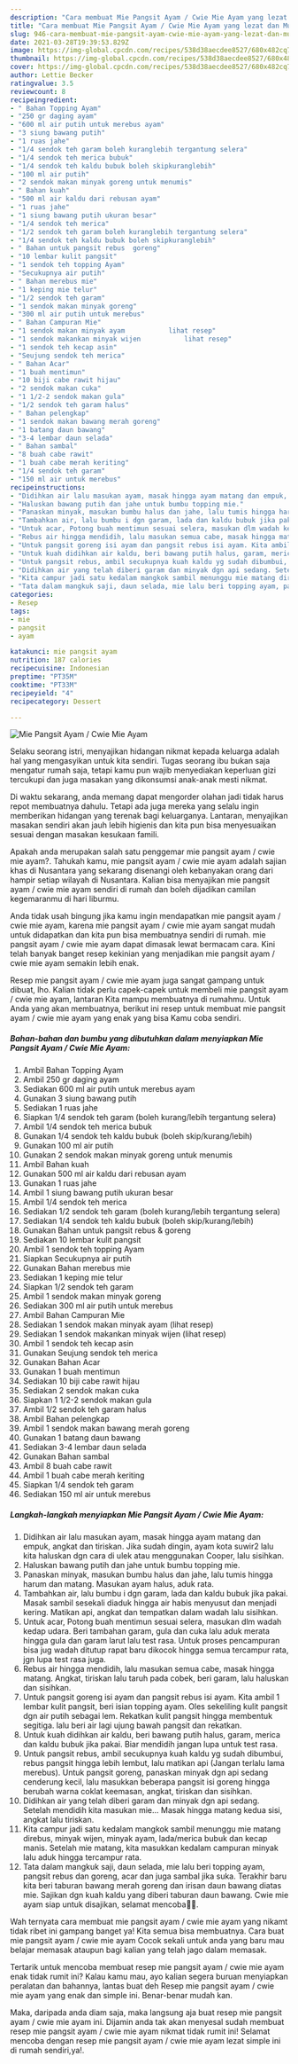 ```yaml
---
description: "Cara membuat Mie Pangsit Ayam / Cwie Mie Ayam yang lezat dan Mudah Dibuat"
title: "Cara membuat Mie Pangsit Ayam / Cwie Mie Ayam yang lezat dan Mudah Dibuat"
slug: 946-cara-membuat-mie-pangsit-ayam-cwie-mie-ayam-yang-lezat-dan-mudah-dibuat
date: 2021-03-28T19:39:53.829Z
image: https://img-global.cpcdn.com/recipes/538d38aecdee8527/680x482cq70/mie-pangsit-ayam-cwie-mie-ayam-foto-resep-utama.jpg
thumbnail: https://img-global.cpcdn.com/recipes/538d38aecdee8527/680x482cq70/mie-pangsit-ayam-cwie-mie-ayam-foto-resep-utama.jpg
cover: https://img-global.cpcdn.com/recipes/538d38aecdee8527/680x482cq70/mie-pangsit-ayam-cwie-mie-ayam-foto-resep-utama.jpg
author: Lettie Becker
ratingvalue: 3.5
reviewcount: 8
recipeingredient:
- " Bahan Topping Ayam"
- "250 gr daging ayam"
- "600 ml air putih untuk merebus ayam"
- "3 siung bawang putih"
- "1 ruas jahe"
- "1/4 sendok teh garam boleh kuranglebih tergantung selera"
- "1/4 sendok teh merica bubuk"
- "1/4 sendok teh kaldu bubuk boleh skipkuranglebih"
- "100 ml air putih"
- "2 sendok makan minyak goreng untuk menumis"
- " Bahan kuah"
- "500 ml air kaldu dari rebusan ayam"
- "1 ruas jahe"
- "1 siung bawang putih ukuran besar"
- "1/4 sendok teh merica"
- "1/2 sendok teh garam boleh kuranglebih tergantung selera"
- "1/4 sendok teh kaldu bubuk boleh skipkuranglebih"
- " Bahan untuk pangsit rebus  goreng"
- "10 lembar kulit pangsit"
- "1 sendok teh topping Ayam"
- "Secukupnya air putih"
- " Bahan merebus mie"
- "1 keping mie telur"
- "1/2 sendok teh garam"
- "1 sendok makan minyak goreng"
- "300 ml air putih untuk merebus"
- " Bahan Campuran Mie"
- "1 sendok makan minyak ayam           lihat resep"
- "1 sendok makankan minyak wijen           lihat resep"
- "1 sendok teh kecap asin"
- "Seujung sendok teh merica"
- " Bahan Acar"
- "1 buah mentimun"
- "10 biji cabe rawit hijau"
- "2 sendok makan cuka"
- "1 1/2-2 sendok makan gula"
- "1/2 sendok teh garam halus"
- " Bahan pelengkap"
- "1 sendok makan bawang merah goreng"
- "1 batang daun bawang"
- "3-4 lembar daun selada"
- " Bahan sambal"
- "8 buah cabe rawit"
- "1 buah cabe merah keriting"
- "1/4 sendok teh garam"
- "150 ml air untuk merebus"
recipeinstructions:
- "Didihkan air lalu masukan ayam, masak hingga ayam matang dan empuk, angkat dan tiriskan. Jika sudah dingin, ayam kota suwir2 lalu kita haluskan dgn cara di ulek atau menggunakan Cooper, lalu sisihkan."
- "Haluskan bawang putih dan jahe untuk bumbu topping mie."
- "Panaskan minyak, masukan bumbu halus dan jahe, lalu tumis hingga harum dan matang. Masukan ayam halus, aduk rata."
- "Tambahkan air, lalu bumbu i dgn garam, lada dan kaldu bubuk jika pakai. Masak sambil sesekali diaduk hingga air habis menyusut dan menjadi kering. Matikan api, angkat dan tempatkan dalam wadah lalu sisihkan."
- "Untuk acar, Potong buah mentimun sesuai selera, masukan dlm wadah kedap udara. Beri tambahan garam, gula dan cuka lalu aduk merata hingga gula dan garam larut lalu test rasa. Untuk proses pencampuran bisa jug wadah ditutup rapat baru dikocok hingga semua tercampur rata, jgn lupa test rasa juga."
- "Rebus air hingga mendidih, lalu masukan semua cabe, masak hingga matang. Angkat, tiriskan lalu taruh pada cobek, beri garam, lalu haluskan dan sisihkan."
- "Untuk pangsit goreng isi ayam dan pangsit rebus isi ayam. Kita ambil 1 lembar kulit pangsit, beri isian topping ayam. Oles sekeliling kulit pangsit dgn air putih sebagai lem. Rekatkan kulit pangsit hingga membentuk segitiga. lalu beri air lagi ujung bawah pangsit dan rekatkan."
- "Untuk kuah didihkan air kaldu, beri bawang putih halus, garam, merica dan kaldu bubuk jika pakai. Biar mendidih jangan lupa untuk test rasa."
- "Untuk pangsit rebus, ambil secukupnya kuah kaldu yg sudah dibumbui, rebus pangsit hingga lebih lembut, lalu matikan api (Jangan terlalu lama merebus). Untuk pangsit goreng, panaskan minyak dgn api sedang cenderung kecil, lalu masukkan beberapa pangsit isi goreng hingga berubah warna coklat keemasan, angkat, tiriskan dan sisihkan."
- "Didihkan air yang telah diberi garam dan minyak dgn api sedang. Setelah mendidih kita masukan mie... Masak hingga matang kedua sisi, angkat lalu tiriskan."
- "Kita campur jadi satu kedalam mangkok sambil menunggu mie matang direbus, minyak wijen, minyak ayam, lada/merica bubuk dan kecap manis. Setelah mie matang, kita masukkan kedalam campuran minyak lalu aduk hingga tercampur rata."
- "Tata dalam mangkuk saji, daun selada, mie lalu beri topping ayam, pangsit rebus dan goreng, acar dan juga sambal jika suka. Terakhir baru kita beri taburan bawang merah goreng dan irisan daun bawang diatas mie. Sajikan dgn kuah kaldu yang diberi taburan daun bawang. Cwie mie ayam siap untuk disajikan, selamat mencoba🙏🥰."
categories:
- Resep
tags:
- mie
- pangsit
- ayam

katakunci: mie pangsit ayam 
nutrition: 187 calories
recipecuisine: Indonesian
preptime: "PT35M"
cooktime: "PT33M"
recipeyield: "4"
recipecategory: Dessert

---
```



![Mie Pangsit Ayam / Cwie Mie Ayam](https://img-global.cpcdn.com/recipes/538d38aecdee8527/680x482cq70/mie-pangsit-ayam-cwie-mie-ayam-foto-resep-utama.jpg)

Selaku seorang istri, menyajikan hidangan nikmat kepada keluarga adalah hal yang mengasyikan untuk kita sendiri. Tugas seorang ibu bukan saja mengatur rumah saja, tetapi kamu pun wajib menyediakan keperluan gizi tercukupi dan juga masakan yang dikonsumsi anak-anak mesti nikmat.

Di waktu  sekarang, anda memang dapat mengorder olahan jadi tidak harus repot membuatnya dahulu. Tetapi ada juga mereka yang selalu ingin memberikan hidangan yang terenak bagi keluarganya. Lantaran, menyajikan masakan sendiri akan jauh lebih higienis dan kita pun bisa menyesuaikan sesuai dengan masakan kesukaan famili. 



Apakah anda merupakan salah satu penggemar mie pangsit ayam / cwie mie ayam?. Tahukah kamu, mie pangsit ayam / cwie mie ayam adalah sajian khas di Nusantara yang sekarang disenangi oleh kebanyakan orang dari hampir setiap wilayah di Nusantara. Kalian bisa menyajikan mie pangsit ayam / cwie mie ayam sendiri di rumah dan boleh dijadikan camilan kegemaranmu di hari liburmu.

Anda tidak usah bingung jika kamu ingin mendapatkan mie pangsit ayam / cwie mie ayam, karena mie pangsit ayam / cwie mie ayam sangat mudah untuk didapatkan dan kita pun bisa membuatnya sendiri di rumah. mie pangsit ayam / cwie mie ayam dapat dimasak lewat bermacam cara. Kini telah banyak banget resep kekinian yang menjadikan mie pangsit ayam / cwie mie ayam semakin lebih enak.

Resep mie pangsit ayam / cwie mie ayam juga sangat gampang untuk dibuat, lho. Kalian tidak perlu capek-capek untuk membeli mie pangsit ayam / cwie mie ayam, lantaran Kita mampu membuatnya di rumahmu. Untuk Anda yang akan membuatnya, berikut ini resep untuk membuat mie pangsit ayam / cwie mie ayam yang enak yang bisa Kamu coba sendiri.

<!--inarticleads1-->

##### Bahan-bahan dan bumbu yang dibutuhkan dalam menyiapkan Mie Pangsit Ayam / Cwie Mie Ayam:

1. Ambil  Bahan Topping Ayam
1. Ambil 250 gr daging ayam
1. Sediakan 600 ml air putih untuk merebus ayam
1. Gunakan 3 siung bawang putih
1. Sediakan 1 ruas jahe
1. Siapkan 1/4 sendok teh garam (boleh kurang/lebih tergantung selera)
1. Ambil 1/4 sendok teh merica bubuk
1. Gunakan 1/4 sendok teh kaldu bubuk (boleh skip/kurang/lebih)
1. Gunakan 100 ml air putih
1. Gunakan 2 sendok makan minyak goreng untuk menumis
1. Ambil  Bahan kuah
1. Gunakan 500 ml air kaldu dari rebusan ayam
1. Gunakan 1 ruas jahe
1. Ambil 1 siung bawang putih ukuran besar
1. Ambil 1/4 sendok teh merica
1. Sediakan 1/2 sendok teh garam (boleh kurang/lebih tergantung selera)
1. Sediakan 1/4 sendok teh kaldu bubuk (boleh skip/kurang/lebih)
1. Gunakan  Bahan untuk pangsit rebus &amp; goreng
1. Sediakan 10 lembar kulit pangsit
1. Ambil 1 sendok teh topping Ayam
1. Siapkan Secukupnya air putih
1. Gunakan  Bahan merebus mie
1. Sediakan 1 keping mie telur
1. Siapkan 1/2 sendok teh garam
1. Ambil 1 sendok makan minyak goreng
1. Sediakan 300 ml air putih untuk merebus
1. Ambil  Bahan Campuran Mie
1. Sediakan 1 sendok makan minyak ayam           (lihat resep)
1. Sediakan 1 sendok makankan minyak wijen           (lihat resep)
1. Ambil 1 sendok teh kecap asin
1. Gunakan Seujung sendok teh merica
1. Gunakan  Bahan Acar
1. Gunakan 1 buah mentimun
1. Sediakan 10 biji cabe rawit hijau
1. Sediakan 2 sendok makan cuka
1. Siapkan 1 1/2-2 sendok makan gula
1. Ambil 1/2 sendok teh garam halus
1. Ambil  Bahan pelengkap
1. Ambil 1 sendok makan bawang merah goreng
1. Gunakan 1 batang daun bawang
1. Sediakan 3-4 lembar daun selada
1. Gunakan  Bahan sambal
1. Ambil 8 buah cabe rawit
1. Ambil 1 buah cabe merah keriting
1. Siapkan 1/4 sendok teh garam
1. Sediakan 150 ml air untuk merebus




<!--inarticleads2-->

##### Langkah-langkah menyiapkan Mie Pangsit Ayam / Cwie Mie Ayam:

1. Didihkan air lalu masukan ayam, masak hingga ayam matang dan empuk, angkat dan tiriskan. Jika sudah dingin, ayam kota suwir2 lalu kita haluskan dgn cara di ulek atau menggunakan Cooper, lalu sisihkan.
1. Haluskan bawang putih dan jahe untuk bumbu topping mie.
1. Panaskan minyak, masukan bumbu halus dan jahe, lalu tumis hingga harum dan matang. Masukan ayam halus, aduk rata.
1. Tambahkan air, lalu bumbu i dgn garam, lada dan kaldu bubuk jika pakai. Masak sambil sesekali diaduk hingga air habis menyusut dan menjadi kering. Matikan api, angkat dan tempatkan dalam wadah lalu sisihkan.
1. Untuk acar, Potong buah mentimun sesuai selera, masukan dlm wadah kedap udara. Beri tambahan garam, gula dan cuka lalu aduk merata hingga gula dan garam larut lalu test rasa. Untuk proses pencampuran bisa jug wadah ditutup rapat baru dikocok hingga semua tercampur rata, jgn lupa test rasa juga.
1. Rebus air hingga mendidih, lalu masukan semua cabe, masak hingga matang. Angkat, tiriskan lalu taruh pada cobek, beri garam, lalu haluskan dan sisihkan.
1. Untuk pangsit goreng isi ayam dan pangsit rebus isi ayam. Kita ambil 1 lembar kulit pangsit, beri isian topping ayam. Oles sekeliling kulit pangsit dgn air putih sebagai lem. Rekatkan kulit pangsit hingga membentuk segitiga. lalu beri air lagi ujung bawah pangsit dan rekatkan.
1. Untuk kuah didihkan air kaldu, beri bawang putih halus, garam, merica dan kaldu bubuk jika pakai. Biar mendidih jangan lupa untuk test rasa.
1. Untuk pangsit rebus, ambil secukupnya kuah kaldu yg sudah dibumbui, rebus pangsit hingga lebih lembut, lalu matikan api (Jangan terlalu lama merebus). Untuk pangsit goreng, panaskan minyak dgn api sedang cenderung kecil, lalu masukkan beberapa pangsit isi goreng hingga berubah warna coklat keemasan, angkat, tiriskan dan sisihkan.
1. Didihkan air yang telah diberi garam dan minyak dgn api sedang. Setelah mendidih kita masukan mie... Masak hingga matang kedua sisi, angkat lalu tiriskan.
1. Kita campur jadi satu kedalam mangkok sambil menunggu mie matang direbus, minyak wijen, minyak ayam, lada/merica bubuk dan kecap manis. Setelah mie matang, kita masukkan kedalam campuran minyak lalu aduk hingga tercampur rata.
1. Tata dalam mangkuk saji, daun selada, mie lalu beri topping ayam, pangsit rebus dan goreng, acar dan juga sambal jika suka. Terakhir baru kita beri taburan bawang merah goreng dan irisan daun bawang diatas mie. Sajikan dgn kuah kaldu yang diberi taburan daun bawang. Cwie mie ayam siap untuk disajikan, selamat mencoba🙏🥰.




Wah ternyata cara membuat mie pangsit ayam / cwie mie ayam yang nikamt tidak ribet ini gampang banget ya! Kita semua bisa membuatnya. Cara buat mie pangsit ayam / cwie mie ayam Cocok sekali untuk anda yang baru mau belajar memasak ataupun bagi kalian yang telah jago dalam memasak.

Tertarik untuk mencoba membuat resep mie pangsit ayam / cwie mie ayam enak tidak rumit ini? Kalau kamu mau, ayo kalian segera buruan menyiapkan peralatan dan bahannya, lantas buat deh Resep mie pangsit ayam / cwie mie ayam yang enak dan simple ini. Benar-benar mudah kan. 

Maka, daripada anda diam saja, maka langsung aja buat resep mie pangsit ayam / cwie mie ayam ini. Dijamin anda tak akan menyesal sudah membuat resep mie pangsit ayam / cwie mie ayam nikmat tidak rumit ini! Selamat mencoba dengan resep mie pangsit ayam / cwie mie ayam lezat simple ini di rumah sendiri,ya!.

